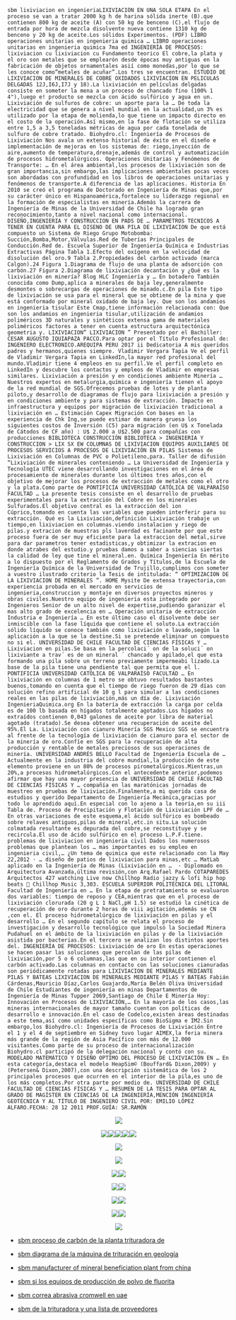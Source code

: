
```
sbm lixiviacion en ingenieriaLIXIVIACIÓN EN UNA SOLA ETAPA En el proceso se van a tratar 2000 kg h de harina sólida inerte (B).que contienen 800 kg de aceite (A) con 50 kg de benceno (C),el flujo de entrada por hora de mezcla disolvente nueva contiene 1310 kg de benceno y 20 kg de aceite.Los sólidos Experimentos. (PDF) LIBRO operaciones unitarias en ingenieria quimica … LIBRO operaciones unitarias en ingenieria quimica 7ma ed INGENIERÍA DE PROCESOS: lixiviacion cu lixiviacion cu Fundamento teorico El cobre,la plata y el oro son metales que se emplearón desde épocas muy antiguas en la fabricación de objetos ornamentales asií como monedas,por lo que se les conoce como”metales de acuñar”.Los tres se encuentran. ESTUDIO DE LIXIVIACION DE MINERALES DE COBRE OXIDADOS LIXIVIACION EN PELICULAS DELGADAS 12J,I6J,I7J y 18).La lixiviación en películas delgadas consiste en someter la mena a un proceso de chancado fino (100% 1 4"),luego e! producto se mezcla con ácido sulfúrico y agua en un. Lixiviación de sulfuros de cobre: un aporte para la … De toda la electricidad que se genera a nivel mundial en la actualidad,un 3% es utilizado por la etapa de molienda,lo que tiene un impacto directo en el costo de la operación.Así mismo,en la fase de flotación se utiliza entre 1,5 a 3,5 toneladas métricas de agua por cada tonelada de sulfuro de cobre tratado. Biohydro.cl: Ingeniería de Procesos de Lixiviación Nos avala un extenso historial de éxito en el diseño e implementación de mejoras en los sistemas de: riego,inyección de aire,aumento de temperatura,drenaje,además de control y automatización de procesos hidrometalúrgicos. Operaciones Unitarias y Fenómenos de Transporte: … En el área ambiental,los procesos de lixiviación son de gran importancia,sin embargo,las implicaciones ambientales pocas veces son abordadas con profundidad en los libros de operaciones unitarias y fenómenos de transporte.A diferencia de las aplicaciones. Historia En 2010 se creó el programa de Doctorado en Ingeniería de Minas que,por su carácter único en Hispanoamérica,fortalece su liderazgo regional en la formación de especialistas en minería.Además la carrera de Ingeniería de Minas de la Universidad de Chile ha logrado gran reconocimiento,tanto a nivel nacional como internacional. DISEÑO,INGENIERIA Y CONSTRUCCION EN PADS DE … PARAMETROS TECNICOS A TENER EN CUENTA PARA EL DISENO DE UNA PILA DE LIXIVIACION De que está compuesto un Sistema de Riego Grupo Motobomba: Succión,Bomba,Motor,Válvulas.Red de Tuberías Principales de Conducción.Red de. Escuela Superior de Ingeniería Química e Industrias Extractivas Página Tabla 1.Efecto del oxígeno en la velocidad de disolución del oro.9 Tabla 2.Propiedades del carbón activado (marca Calgon).24 Figura 1.Diagrama de flujo de una planta de adsorción con carbón.27 Figura 2.Diagrama de lixiviación decantación y ¿Qué es la lixiviación en minería? Blog HLC Ingeniería y … En botadero También conocida como Dump,aplica a minerales de baja ley,generalmente desmontes o sobrecargas de operaciones de minado.c.En pila Este tipo de lixiviación se usa para el mineral que se obtiene de la mina y que está conformado por mineral oxidado de baja ley. Que son los andamios en ingenieria tisular Este Cmap,tiene información relacionada con: Que son los andamios en ingenieria tisular,utilización de andamios poliméricos 3D naturales y sintéticos extensa gama de materiales poliméricos factores a tener en cuenta estructura arquitectónica geometria y. LIXIVIACION” LIXIVIACION ” Presentado por el Bachiller: CESAR AUGUSTO IQUIAPAZA PACCO.Para optar por el Título Profesional de: INGENIERO ELECTRONICO.AREQUIPA PERU 2017 ii Dedicatoria A mis queridos padres y hermanos,quienes siempre. Vladimir Vergara Tapia Ve el perfil de Vladimir Vergara Tapia en LinkedIn,la mayor red profesional del mundo.Vladimir tiene 4 empleos en su perfil.Ve el perfil completo en LinkedIn y descubre los contactos y empleos de Vladimir en empresas similares. Lixiviación a presión y en condiciones ambiente Minería … Nuestros expertos en metalurgia,química e ingeniería tienen el apoyo de la red mundial de SGS.Ofrecemos pruebas de lotes y de planta piloto,y desarrollo de diagramas de flujo para lixiviación a presión y en condiciones ambiente y para sistemas de extracción. Impacto en infraestructura y equipos por migración de lixiviación tradicional a lixiviación en … Estimación Capex Migración Con bases en la experiencia de Chk Ing,se puede estimar de manera gruesa los siguientes costos de Inversión (C5) para migración (en U$ x Tonelada de Cátodos de CF año) : U$ 2.000 a U$2.500 para compañías con producciones BIBLIOTECA CONSTRUCCIÓN BIBLIOTECA > INGENIERIA Y CONSTRUCCION > LIX SX EW COLUMNAS DE LIXIVIACION EQUIPOS AUXILIARES DE PROCESOS SERVICIOS A PROCESOS DE LIXIVIACIÓN EN PILAS Sistemas de Lixiviación en Columnas de PVC o Polietileno,para. Taller de difusión “Lixiviación de minerales conteniendo … La Universidad de Ingeniería y Tecnología UTEC viene desarrollando investigaciones en el área de procesamiento de minerales durante los últimos tres años,con el objetivo de mejorar los procesos de extracción de metales como el otro y la plata.Como parte de PONTIFICIA UNIVERSIDAD CATÓLICA DE VALPARAÍSO FACULTAD … La presente tesis consiste en el desarrollo de pruebas experimentales para la extracción del Cobre en los minerales Sulfurados.El objetivo central es la extracción del ion Cúprico,tomando en cuenta las variables que pueden interferir para su extracción. Qué es la Lixiviación,definición Lixiviación trabaje un tiempo,en lixiviacion en columnas.viendo instalacion y riego de pilas.y extracion de muestras pls laverdad es facinante por que este proceso fuera de ser muy eficiente para la extraccion del metal,sirve para dar parametros tener estadisticas,y obtimizar la extracion en donde atrabes del estudio.y pruebas damos a saber a siencias siertas la calidad de ley que tine el mineral.en. Química Ingeniería En mérito a lo dispuesto por el Reglamento de Grados y Títulos,de la Escuela de Ingeniería Química de la Universidad de Trujillo,cumplimos con someter a vuestro ilustrado criterio la Tesis de intitulada: “ OPTIMIZACION DE LA LIXIVIACION DE MINERALES ”. HOME Mysite De extensa trayectoria,con experiencia probada en el mercado en servicios de ingenieria,construccion y montaje en diversos proyectos mineros y obras civiles.Nuestro equipo de ingenieria esta integrado por Ingenieros Senior de un alto nivel de expertise,pudiendo garanizar el mas alto grado de excelencia en … Operación unitaria de extracción Industria e Ingeniería … En este último caso el disolvente debe ser inmiscible con la fase líquida que contiene el soluto.La extracción sólido líquido se conoce también como lixiviación o lavado,según la aplicación a la que se la destine.Si se pretende eliminar un compuesto no si el. UNIVERSIDAD DE CHILE FACULTAD DE CIENCIAS FÍSICAS Y … Lixiviacion en pilas.Se basa en la percolaci´ on de la soluci´ on lixiviante a trav´ es de un mineral ´ chancado y apilado,el que esta formando una pila sobre un terreno previamente impermeabi lizado.La base de la pila tiene una pendiente tal que permita que el l. PONTIFICIA UNIVERSIDAD CATÓLICA DE VALPARAÍSO FACULTAD … En lixiviación en columnas de 1 metro se obtuvo resultados bastantes buenos,tomando en cuenta que el tiempo de riego fueron de 29 días con solución refino artificial de 10 g l para simular a las condiciones reales en las pilas de lixiviación,más un día de. Lixiviación IngenieriaQuimica.org En la batería de extracción la carga por celda es de 100 lb basada en hígados totalmente agotados.Los hígados no extraídos contienen 0,043 galones de aceite por libra de material agotado (tratado).Se desea obtener una recuperación de aceite del 95%.El La. Lixiviación con cianuro Minería SGS Mexico SGS se encuentra al frente de la tecnología de lixiviación de cianuro para el sector de la minería de oro.Confíe en SGS para la recuperación de alta producción y rentable de metales preciosos de sus operaciones de minería. UNIVERSIDAD ANDRÉS BELLO Facultad de Ingeniería Escuela de … Actualmente en la industria del cobre mundial,la producción de este elemento proviene en un 80% de procesos pirometalúrgicos.Mientras,un 20%,a procesos hidrometalúrgicos.Con el antecedente anterior,podemos afirmar que hay una mayor presencia de UNIVERSIDAD DE CHILE FACULTAD DE CIENCIAS FÍSICAS Y … compañía en las maratónicas jornadas de muestreo en pruebas de lixiviación.Finalmente,a mi querida casa de estudios y querido Departamento de Ingeniería Mecánica,gracias por todo lo aprendido aquí.En especial con lo ajeno a la teoría,en su iii Tabla de. Proceso de Precipitación y Flotación de Lixiviación LPF de … En otras variaciones de este esquema,el ácido sulfúrico es bombeado sobre relaves antiguos,pilas de mineral,etc.in situ.La solución colmatada resultante es depurada del cobre,se reconstituye y se recircula.El uso de ácido sulfúrico en el proceso L.P.F.tiene. problemas de lixiviacion en ingenieria civil Dados los numerosos problemas que plantean los … mas importantes es su empleo en ingenieria civil,… ¿Un tema de quimica que este relacionado con la May 22,2012 · … diseño de patios de lixiviacion para minas,etc … MatLab aplicado en la Ingeniería de Minas (Lixiviación en …  · Diplomado en Arquitectura Avanzada,última revisión,con Arq.Rafael Pardo COTAPAREDES Arquitectos 427 watching Live now Chillhop Radio jazzy & lofi hip hop beats 🐾 Chillhop Music 3,303. ESCUELA SUPERIOR POLITÉCNICA DEL LITORAL Facultad de Ingeniería en … En la etapa de pretratamiento se evaluaron dos variables: tiempo de reposo y CEA,mientras que en el proceso de lixiviación clorurada (20 g L 1 NaCl,pH 1.5) se estudió la cinética de recuperación de oro durante 2 horas de viii agitación,además se CN ,con el. El proceso hidrometalúrgico de lixiviación en pilas y el desarrollo … En el segundo capítulo se relata el proceso de investigación y desarrollo tecnológico que impulsó la Sociedad Minera Pudahuel en el ámbito de la lixiviación en pilas y de la lixiviación asistida por bacterias.En el tercero se analizan los distintos aportes del. INGENIERÍA DE PROCESOS: Lixiviación de oro En estas operaciones se hacen pasar las soluciones que percolan de las pilas de lixiviación,por 5 o 6 columnas,las que en su interior contienen el carbón activado.Las columnas en contacto con las soluciones cianuradas son periódicamente rotadas para LIXIVIACION DE MINERALES MEDIANTE PILAS Y BATEAS LIXIVIACION DE MINERALES MEDIANTE PILAS Y BATEAS Fabián Cárdenas,Mauricio Díaz,Carlos Guajardo,María Belén Oliva Universidad de Chile Estudiantes de ingeniería en minas Departamentos de Ingeniería de Minas Tupper 2069,Santiago de Chile E Minería Hoy: Innovación en Procesos de LIXIVIACIÓN,… En la mayoría de los casos,las mineras internacionales de mayor tamaño cuentan con políticas de desarrollo e innovación.En el caso de Codelco,existen áreas destinadas a este tema,así como unidades específicas como BioSigma e IM2.Sin embargo,los Biohydro.cl: Ingeniería de Procesos de Lixiviación Entre el 1 y el 4 de septiembre en Sidney tuvo lugar AIMEX,la feria minera más grande de la región de Asia Pacífico con más de 12.000 visitantes.Como parte de su proceso de internacionalización Biohydro.cl participó de la delegación nacional y contó con su. MODELADO MATEMÁTICO Y DISEÑO OPTIMO DEL PROCESO DE LIXIVIACIÓN EN … En esta categoría,destaca el modelo HeapSim© (Bouffard& Dixon,2009) y (Petersen& Dixon,2007),con una descripción sistemática de los 2 principales procesos que ocurren en el interior de la pila,es uno de los más completos.Por otra parte por medio de. UNIVERSIDAD DE CHILE FACULTAD DE CIENCIAS FÍSICAS Y … RESUMEN DE LA TESIS PARA OPTAR AL GRADO DE MAGÍSTER EN CIENCIAS DE LA INGENIERÍA,MENCIÓN INGENIERÍA GEOTÉCNICA Y AL TÍTULO DE INGENIERO CIVIL POR: EMILIO LÓPEZ ALFARO.FECHA: 28 12 2011 PROF.GUÍA: SR.RAMÓN 
```

<div align="center">

<a href="https://es-crusher.shibang-china.com/github&k=sbm+lixiviacion+en+ingenieria"><img src="https://static.shibang-china.com/es/crusher/logo.jpg"></a>

<a href="https://es-crusher.shibang-china.com/github&k=sbm+lixiviacion+en+ingenieria"><img src="https://static.shibang-china.com/es/crusher/index.jpg"></a><a href="https://es-crusher.shibang-china.com/material.htmlgithub&k=sbm+lixiviacion+en+ingenieria"><img src="https://static.shibang-china.com/es/crusher/material.jpg"></a><a href="https://es-crusher.shibang-china.com/application.htmlgithub&k=sbm+lixiviacion+en+ingenieria"><img src="https://static.shibang-china.com/es/crusher/application.jpg"></a><a href="https://es-crusher.shibang-china.com/aboutus.htmlgithub&k=sbm+lixiviacion+en+ingenieria"><img src="https://static.shibang-china.com/es/crusher/aboutus.jpg"></a><a href="https://es-crusher.shibang-china.com/contact.htmlgithub&k=sbm+lixiviacion+en+ingenieria"><img src="https://static.shibang-china.com/es/crusher/contact.jpg"></a>

<a href="https://es-crusher.shibang-china.com/github&k=sbm+lixiviacion+en+ingenieria"><img src="https://static.shibang-china.com/es/crusher/banner.jpg"></a>

<a href="https://swt.shibang-china.com/github&k=sbm+lixiviacion+en+ingenieria"><img src="https://static.shibang-china.com/es/crusher/text.jpg"></a>

<a href="https://swt.shibang-china.com/github&k=sbm+lixiviacion+en+ingenieria"><img src="https://static.shibang-china.com/es/crusher/chat.jpg"></a><a href="https://es-crusher.shibang-china.com/contact.htmlgithub&k=sbm+lixiviacion+en+ingenieria"><img src="https://static.shibang-china.com/es/crusher/message.jpg"></a>

<a href="https://es-crusher.shibang-china.com/products/pe.htmlgithub&k=sbm+lixiviacion+en+ingenieria"><img src="https://static.shibang-china.com/es/crusher/pe.jpg"></a><a href="https://es-crusher.shibang-china.com/products/pf.htmlgithub&k=sbm+lixiviacion+en+ingenieria"><img src="https://static.shibang-china.com/es/crusher/pf.jpg"></a>

<a href="https://es-crusher.shibang-china.com/products/hpt.htmlgithub&k=sbm+lixiviacion+en+ingenieria"><img src="https://static.shibang-china.com/es/crusher/hpt.jpg"></a><a href="https://es-crusher.shibang-china.com/products/vsi.htmlgithub&k=sbm+lixiviacion+en+ingenieria"><img src="https://static.shibang-china.com/es/crusher/vsi.jpg"></a>

<a href="https://es-crusher.shibang-china.com/products/klv.htmlgithub&k=sbm+lixiviacion+en+ingenieria"><img src="https://static.shibang-china.com/es/crusher/klv.jpg"></a><a href="https://es-crusher.shibang-china.com/products/portable.htmlgithub&k=sbm+lixiviacion+en+ingenieria"><img src="https://static.shibang-china.com/es/crusher/portable.jpg"></a>

<a href="https://swt.shibang-china.com/github&k=sbm+lixiviacion+en+ingenieria"><img src="https://static.shibang-china.com/es/crusher/case.jpg"></a>

</div>


* [sbm proceso de carbón de la planta trituradora de](sbm%20proceso%20de%20carb%C3%B3n%20de%20la%20planta%20trituradora%20de.md)

* [sbm diagrama de la máquina de trituración en geología](sbm%20diagrama%20de%20la%20m%C3%A1quina%20de%20trituraci%C3%B3n%20en%20geolog%C3%ADa.md)

* [sbm manufacturer of mineral beneficiation plant from china](sbm%20manufacturer%20of%20mineral%20beneficiation%20plant%20from%20china.md)

* [sbm si los equipos de producción de polvo de fluorita](sbm%20si%20los%20equipos%20de%20producci%C3%B3n%20de%20polvo%20de%20fluorita.md)

* [sbm correa abrasiva cromwell en uae](sbm%20correa%20abrasiva%20cromwell%20en%20uae.md)

* [sbm de la trituradora y una lista de proveedores](sbm%20de%20la%20trituradora%20y%20una%20lista%20de%20proveedores.md)
